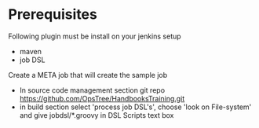 Prerequisites 
===================
Following plugin must be install on your jenkins setup 
- maven
- job DSL

Create a META job that will create the sample job 
- In source code management section git repo https://github.com/OpsTree/HandbooksTraining.git
- in build section select 'process job DSL's', choose 'look on File-system' and give jobdsl/*.groovy in DSL Scripts text box
